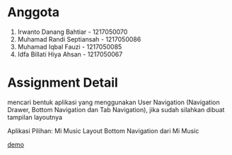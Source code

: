 # Anggota
1. Irwanto Danang Bahtiar - 1217050070
2. Muhamad Randi Septiansah - 1217050086
3. Muhamad Iqbal Fauzi - 1217050085
4. Idfa Billati Hiya Ahsan - 1217050067

# Assignment Detail
mencari bentuk aplikasi yang menggunakan User Navigation (Navigation Drawer, Bottom Navigation dan Tab Navigation), jika sudah silahkan dibuat tampilan layoutnya

Aplikasi Pilihan: Mi Music
Layout Bottom Navigation dari Mi Music

[demo](04NavAssignment/demo/demo.gif)
